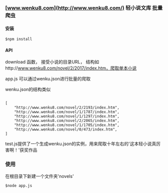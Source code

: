 ### [www.wenku8.com](http://www.wenku8.com/) 轻小说文库 批量爬虫



#### 安装

```
$npm install
```

#### API



download 函数， 接受小说的目录URL， 结构如http://www.wenku8.com/novel/2/2017/index.htm，爬取单本小说



app.js 可以通过wenku.json进行批量的爬取



wenku.json的结构类似

```

[
    "http://www.wenku8.com/novel/2/2193/index.htm",
    "http://www.wenku8.com/novel/1/1787/index.htm",
    "http://www.wenku8.com/novel/1/1297/index.htm",
    "http://www.wenku8.com/novel/2/2065/index.htm",
    "http://www.wenku8.com/novel/1/1705/index.htm",
    "http://www.wenku8.com/novel/0/473/index.htm",
]

```

test.js提供了一个生成wenku.json的实例，用来爬取十年左右的'这本轻小说真厉害啊！'获奖作品

### 使用
在根目录下新建一个文件夹'novels'
```
$node app.js
```





